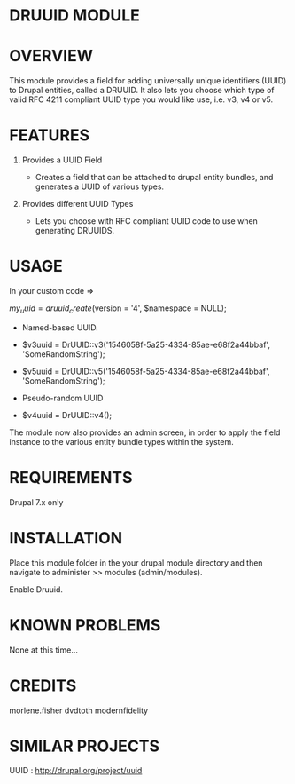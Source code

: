 
DRUUID MODULE
=============


OVERVIEW
========

This module provides a field for adding universally unique identifiers (UUID) to Drupal entities, called a DRUUID. It also 
lets you choose which type of valid RFC 4211 compliant UUID type you would like use, i.e. v3, v4 or v5.


FEATURES
========

 1. Provides a UUID Field 
    - Creates a field that can be attached to drupal entity bundles, and generates a UUID of various types.
 
 2. Provides different UUID Types
    - Lets you choose with RFC compliant UUID code to use when generating DRUUIDS.


USAGE
=====

In your custom code => 

$my_uuid = druuid_create($version = '4', $namespace = NULL);

* Named-based UUID.
* $v3uuid = DrUUID::v3('1546058f-5a25-4334-85ae-e68f2a44bbaf', 'SomeRandomString');
* $v5uuid = DrUUID::v5('1546058f-5a25-4334-85ae-e68f2a44bbaf', 'SomeRandomString');

* Pseudo-random UUID
* $v4uuid = DrUUID::v4();

The module now also provides an admin screen, in order to apply the field instance to the various entity 
bundle types within the system.


REQUIREMENTS
============

Drupal 7.x only


INSTALLATION
============

Place this module folder in the your drupal module directory and then 
navigate to administer >> modules (admin/modules). 

Enable Druuid.


KNOWN PROBLEMS
==============

None at this time...

CREDITS
=======

morlene.fisher
dvdtoth
modernfidelity


SIMILAR PROJECTS
================

UUID : http://drupal.org/project/uuid
